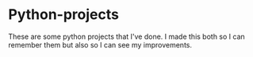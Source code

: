 # Python-projects
These are some python projects that I've done.
I made this both so I can remember them but also so I can see my improvements.
